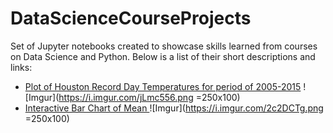 # DataScienceCourseProjects
Set of Jupyter notebooks created to showcase skills learned from courses on Data Science and Python. Below is a list of their short descriptions and links:

- [Plot of Houston Record Day Temperatures for period of 2005-2015](https://github.com/caiobran/DataScienceCourseProjects/blob/master/Houston_Record_Temperatures.ipynb)
![Imgur](https://i.imgur.com/jLmc556.png =250x100)
- [Interactive Bar Chart of Mean ](https://github.com/caiobran/DataScienceSampleCode/blob/master/BarChartsWithInteractiveGradientScale.ipynb)
![Imgur](https://i.imgur.com/2c2DCTg.png =250x100)
